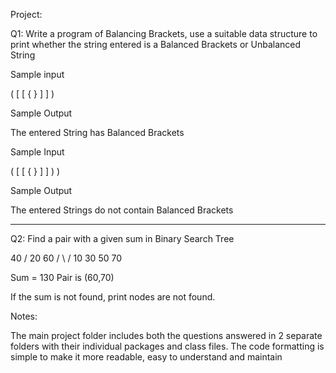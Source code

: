 Project:

Q1: Write a program of Balancing Brackets, use a suitable data structure to print whether the string entered is a Balanced Brackets or Unbalanced String

Sample input

( [ [ { } ] ] )

Sample Output

The entered String has Balanced Brackets

Sample Input

( [ [ { } ] ] ) )

Sample Output

The entered Strings do not contain Balanced Brackets

----------------------------------------------------------------------------------------------------------------------------------------------------------------------------------------

Q2: Find a pair with a given sum in Binary Search Tree

40 / 20 60 / \ / 10 30 50 70

Sum = 130 Pair is (60,70)

If the sum is not found, print nodes are not found.

Notes:

The main project folder includes both the questions answered in 2 separate folders with their individual packages and class files.
The code formatting is simple to make it more readable, easy to understand and maintain
